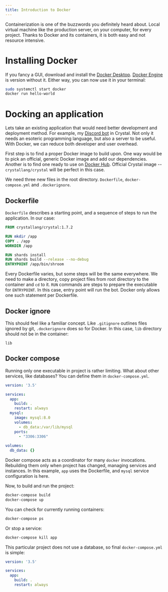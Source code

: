 ```yaml
---
title: Introduction to Docker
---
```


Containerization is one of the buzzwords you definitely heard about. Local virtual machine like the production server, on your computer, for every project. Thanks to Docker and its containers, it is both easy and not resource intensive.

# Installing Docker

If you fancy a GUI, download and install the [Docker Desktop](https://docs.docker.com/get-docker/). [Docker Engine](https://docs.docker.com/engine/install/) is version without it. Either way, you can now use it in your terminal:

```sh
sudo systemctl start docker
docker run hello-world
```

# Docking an application

Lets take an existing application that would need better development and deployment method. For example, my [Discord bot](https://github.com/vllur/shroom) in Crystal. Not only it needs an esoteric programming language, but also a server to be useful. With Docker, we can reduce both developer and user overhead.

First step is to find a proper Docker image to build upon. One way would be to pick an official, generic Docker image and add our dependencies. Another is to find one ready to use on [Docker Hub](https://hub.docker.com/). Official Crystal image -- `crystallang/crystal` will be perfect in this case.

We need three new files in the root directory. `Dockerfile`, `docker-compose.yml` and `.dockerignore`.

## Dockerfile

`Dockerfile` describes a starting point, and a sequence of steps to run the application. In our case:

```dockerfile
FROM crystallang/crystal:1.7.2

RUN mkdir /app
COPY . /app
WORKDIR /app

RUN shards install
RUN shards build --release --no-debug
ENTRYPOINT /app/bin/shroom
```

Every Dockerfile varies, but some steps will be the same everywhere. We need to make a directory, copy project files from root directory to the container and `cd` to it. `RUN` commands are steps to prepare the executable for `ENTRYPOINT`. In this case, entry point will run the bot. Docker only allows one such statement per Dockerfile.

## Docker ignore

This should feel like a familiar concept. Like `.gitignore` outlines files ignored by git, `.dockerignore` does so for Docker. In this case, `lib` directory should not be in the container:

```
lib
```

## Docker compose

Running only one executable in project is rather limiting. What about other services, like databases? You can define them in `docker-compose.yml`.

```yml
version: '3.5'

services:
  app:
    build: .
    restart: always
  mysql:
    image: mysql:8.0
    volumes:
      - db_data:/var/lib/mysql
    ports:
      - "3306:3306"
  
volumes:
  db_data: {}
```

Docker compose acts as a coordinator for many `docker` invocations. Rebuilding them only when project has changed, managing services and instances. In this example, `app` uses the Dockerfile, and `mysql` service configuration is here.

Now, to build and run the project:

```sh
docker-compose build
docker-compose up
```

You can check for currently running containers:

```sh
docker-compose ps
```

Or stop a service:

```sh
docker-compose kill app
```

This particular project does not use a database, so final `docker-compose.yml` is simple:

```yml
version: '3.5'

services:
  app:
    build: .
    restart: always
```
